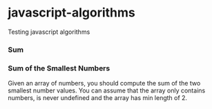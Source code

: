 # javascript-algorithms
Testing javascript algorithms

### Sum

### Sum of the Smallest Numbers
Given an array of numbers, you should compute the sum of the two smallest number values. You can assume that the array only contains numbers, is never undefined and the array has min length of 2.
